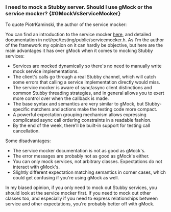### I need to mock a Stubby server. Should I use gMock or the service mocker? {#GMockVsServiceMocker}

To quote PiotrKaminski, the author of the service mocker:

You can find an introduction to the service mocker
[here](http://go/stubby-codelab#test-client), and detailed documentation in
net/rpc/testing/public/servicemocker.h. As I'm the author of the framework my
opinion on it can hardly be objective, but here are the main advantages it has
over gMock when it comes to mocking Stubby services:

*   Services are mocked dynamically so there's no need to manually write mock
    service implementations.
*   The client's calls go through a real Stubby channel, which will catch some
    errors that calling a service implementation directly would miss.
*   The service mocker is aware of sync/async client distinctions and common
    Stubby threading strategies, and in general allows you to exert more control
    over when the callback is made.
*   The base syntax and semantics are very similar to gMock, but Stubby-specific
    matchers and actions make the testing code more compact.
*   A powerful expectation grouping mechanism allows expressing complicated
    async call ordering constraints in a readable fashion.
*   By the end of the week, there'll be built-in support for testing call
    cancellation.

Some disadvantages:

*   The service mocker documentation is not as good as gMock's.
*   The error messages are probably not as good as gMock's either.
*   You can only mock services, not arbitrary classes. Expectations do not
    interact with gMock's.
*   Slightly different expectation matching semantics in corner cases, which
    could get confusing if you're using gMock as well.

In my biased opinion, if you only need to mock out Stubby services, you should
look at the service mocker first. If you need to mock out other classes too, and
especially if you need to express relationships between service and other
expectations, you're probably better off with gMock.
